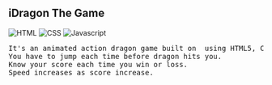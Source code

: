 ## iDragon The Game 

![HTML](https://img.shields.io/badge/HTML-5.2-blue)
![CSS](https://img.shields.io/badge/CSS-3.15-orange)
![Javascript](https://img.shields.io/badge/JavaScript-ES6%2B-yellowgreen)

<pre>
It's an animated action dragon game built on  using HTML5, CSS3 & JavaScript.
You have to jump each time before dragon hits you.
Know your score each time you win or loss.
Speed increases as score increase.
</pre>
